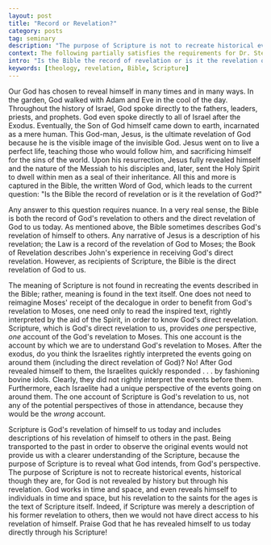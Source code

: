 ```yaml
---
layout: post
title: "Record or Revelation?"
category: posts
tag: seminary
description: "The purpose of Scripture is not to recreate historical events, historical though they are, but to reveal God to the saints for the ages."
context: The following partially satisfies the requirements for Dr. Steven McKinion's Christian Theology I class at Southeastern Baptist Theological Seminary.
intro: "Is the Bible the record of revelation or is it the revelation of God?"
keywords: [theology, revelation, Bible, Scripture]
---
```


Our God has chosen to reveal himself in many times and in many ways. In the garden, God walked with Adam and Eve in the cool of the day. Throughout the history of Israel, God spoke directly to the fathers, leaders, priests, and prophets. God even spoke directly to all of Israel after the Exodus. Eventually, the Son of God himself came down to earth, incarnated as a mere human. This God-man, Jesus, is the ultimate revelation of God because he is the visible image of the invisible God. Jesus went on to live a perfect life, teaching those who would follow him, and sacrificing himself for the sins of the world. Upon his resurrection, Jesus fully revealed himself and the nature of the Messiah to his disciples and, later, sent the Holy Spirit to dwell within men as a seal of their inheritance. All this and more is captured in the Bible, the written Word of God, which leads to the current question: "Is the Bible the record of revelation or is it the revelation of God?"

Any answer to this question requires nuance. In a very real sense, the Bible is both the record of God's revelation to others and the direct revelation of God to us today. As mentioned above, the Bible sometimes describes God's revelation of himself to others. Any narrative of Jesus is a description of his revelation; the Law is a record of the revelation of God to Moses; the Book of Revelation describes John's experience in receiving God's direct revelation. However, as recipients of Scripture, the Bible is the direct revelation of God to us. 

The meaning of Scripture is not found in recreating the events described in the Bible; rather, meaning is found in the text itself. One does not need to reimagine Moses' receipt of the decalogue in order to benefit from God's revelation to Moses, one need only to read the inspired text, rightly interpreted by the aid of the Spirit, in order to know God's direct revelation. Scripture, which is God's direct revelation to us, provides *one* perspective, *one* account of the God's revelation to Moses. This one account is the account by which we are to understand God's revelation to Moses. After the exodus, do you think the Israelites rightly interpreted the events going on around them (including the direct revelation of God)? No! After God revealed himself to them, the Israelites quickly responded . . . by fashioning bovine idols. Clearly, they did not rightly interpret the events before them. Furthermore, each Israelite had a unique perspective of the events going on around them. The one account of Scripture is God's revelation to us, not any of the potential perspectives of those in attendance, because they would be the *wrong* account. 

Scripture is God's revelation of himself to us today and includes descriptions of his revelation of himself to others in the past. Being transported to the past in order to observe the original events would not provide us with a clearer understanding of the Scripture, because the purpose of Scripture is to reveal what God intends, from God's perspective. The purpose of Scripture is not to recreate historical events, historical though they are, for God is not revealed by history but through his revelation. God works in time and space, and even reveals himself to individuals in time and space, but his revelation to the saints for the ages is the text of Scripture itself. Indeed, if Scripture was merely a description of his former revelation to others, then we would not have direct access to his revelation of himself. Praise God that he has revealed himself to us today directly through his Scripture!
